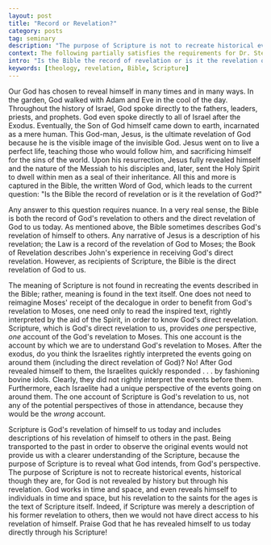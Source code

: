 ```yaml
---
layout: post
title: "Record or Revelation?"
category: posts
tag: seminary
description: "The purpose of Scripture is not to recreate historical events, historical though they are, but to reveal God to the saints for the ages."
context: The following partially satisfies the requirements for Dr. Steven McKinion's Christian Theology I class at Southeastern Baptist Theological Seminary.
intro: "Is the Bible the record of revelation or is it the revelation of God?"
keywords: [theology, revelation, Bible, Scripture]
---
```


Our God has chosen to reveal himself in many times and in many ways. In the garden, God walked with Adam and Eve in the cool of the day. Throughout the history of Israel, God spoke directly to the fathers, leaders, priests, and prophets. God even spoke directly to all of Israel after the Exodus. Eventually, the Son of God himself came down to earth, incarnated as a mere human. This God-man, Jesus, is the ultimate revelation of God because he is the visible image of the invisible God. Jesus went on to live a perfect life, teaching those who would follow him, and sacrificing himself for the sins of the world. Upon his resurrection, Jesus fully revealed himself and the nature of the Messiah to his disciples and, later, sent the Holy Spirit to dwell within men as a seal of their inheritance. All this and more is captured in the Bible, the written Word of God, which leads to the current question: "Is the Bible the record of revelation or is it the revelation of God?"

Any answer to this question requires nuance. In a very real sense, the Bible is both the record of God's revelation to others and the direct revelation of God to us today. As mentioned above, the Bible sometimes describes God's revelation of himself to others. Any narrative of Jesus is a description of his revelation; the Law is a record of the revelation of God to Moses; the Book of Revelation describes John's experience in receiving God's direct revelation. However, as recipients of Scripture, the Bible is the direct revelation of God to us. 

The meaning of Scripture is not found in recreating the events described in the Bible; rather, meaning is found in the text itself. One does not need to reimagine Moses' receipt of the decalogue in order to benefit from God's revelation to Moses, one need only to read the inspired text, rightly interpreted by the aid of the Spirit, in order to know God's direct revelation. Scripture, which is God's direct revelation to us, provides *one* perspective, *one* account of the God's revelation to Moses. This one account is the account by which we are to understand God's revelation to Moses. After the exodus, do you think the Israelites rightly interpreted the events going on around them (including the direct revelation of God)? No! After God revealed himself to them, the Israelites quickly responded . . . by fashioning bovine idols. Clearly, they did not rightly interpret the events before them. Furthermore, each Israelite had a unique perspective of the events going on around them. The one account of Scripture is God's revelation to us, not any of the potential perspectives of those in attendance, because they would be the *wrong* account. 

Scripture is God's revelation of himself to us today and includes descriptions of his revelation of himself to others in the past. Being transported to the past in order to observe the original events would not provide us with a clearer understanding of the Scripture, because the purpose of Scripture is to reveal what God intends, from God's perspective. The purpose of Scripture is not to recreate historical events, historical though they are, for God is not revealed by history but through his revelation. God works in time and space, and even reveals himself to individuals in time and space, but his revelation to the saints for the ages is the text of Scripture itself. Indeed, if Scripture was merely a description of his former revelation to others, then we would not have direct access to his revelation of himself. Praise God that he has revealed himself to us today directly through his Scripture!
